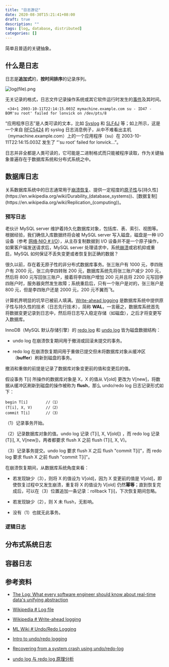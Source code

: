 ```yaml
---
title: "日志游记"
date: 2020-08-30T15:21:41+08:00
draft: true
description: ""
tags: [log, database, distributed]
categories: []
---
```


简单且普适的关键抽象。

<!--more-->

## 什么是日志

日志是**追加式**的，**按时间排序**的记录序列。

![log(file).png](/img/log/log(file).png)

无关记录的格式，日志文件记录操作系统或其它软件运行时发生的[事件](https://en.wikipedia.org/wiki/Event_(computing))及其时间。

```text
 <34>1 2003-10-11T22:14:15.003Z mymachine.example.com su - ID47 - BOM'su root' failed for lonvick on /dev/pts/8
```

“应用程序日志”是人类可读的文本，比如 [Syslog](https://en.wikipedia.org/wiki/Syslog) 和 [SLF4J](http://www.slf4j.org/) 等；如上所示，这是一个来自 [RFC5424](https://tools.ietf.org/html/rfc5424) 的 syslog 日志消息例子，从中不难看出主机（mymachine.example.com）上的一个应用程序（su）在 2003-10-11T22:14:15.003Z 发生了 “'su root' failed for lonvick...”。

日志并非全都是人类可读的，它可能是二进制格式而只能被程序读取，作为关键抽象普遍存在于数据库系统和分布式系统之中。

## 数据库日志

关系数据库系统中的日志通常用于[崩溃恢复](http://mlwiki.org/index.php/Crash_Recovery)、提供一定程度的[原子性](https://en.wikipedia.org/wiki/Atomicity_(database_systems))与[持久性](https://en.wikipedia.org/wiki/Durability_(database_systems))、[数据复制](https://en.wikipedia.org/wiki/Replication_(computing))。

### 预写日志

老伙计 MySQL server 维护着持久化数据库对象，包括库、表、索引、视图等。根据经验，我们确信入库数据终将会被 MySQL server 写入磁盘，磁盘是一种 I/O 设备（参考 [网络·NIO # I/O](https://h2cone.github.io/post/2020/03/network_nio/#i-o)），从主存复制数据到 I/O 设备并不是一个原子操作，如果客户端发送请求后，MySQL server 处理请求中，系统[崩溃](https://en.wikipedia.org/wiki/Crash_(computing))或宕机抑或重启，MySQL 如何保证不丢失变更或者恢复到正确的数据？

很久以前，存在着无原子性的非分布式数据库事务。张三账户有 1000 元，李四账户有 2000 元，张三向李四转账 200 元，数据库系统先将张三账户减少 200 元，然后将 800 元写回张三账户，接着将李四账户增加 200 元并且将 2200 元写回李四账户时，服务器突然发生故障；系统重启后，只有一个账户是对的，张三账户是 800 元，但是李四账户还是 2000 元，200 元不翼而飞。

计算机界明显的坑早已被前人填满。[Write-ahead logging](https://en.wikipedia.org/wiki/Write-ahead_logging) 是数据库系统中提供原子性与持久性的技术（日志先行技术），简称 **WAL**，一言蔽之，数据库系统首先将数据变更记录到日志中，然后将日志写入稳定存储（如磁盘），之后才将变更写入数据库。

InnoDB（MySQL 默认存储引擎）的 [redo log](https://dev.mysql.com/doc/refman/5.7/en/innodb-redo-log.html) 和 [undo log](https://dev.mysql.com/doc/refman/5.7/en/innodb-undo-logs.html) 皆为磁盘数据结构：

- undo log 在崩溃恢复期间用于撤消或回滚未提交的事务。

- redo log 在崩溃恢复期间用于重做已提交但未将数据库对象从缓冲区（**buffer**）刷新到磁盘的事务。

撤消和重做的前提是记录了数据库对象变更前的值和变更后的值。

假设事务 T[i] 所操作的数据库对象是 X，X 的值从 V[old] 更改为 V[new]，将数据从缓冲区刷新到磁盘的操作被称为 **flush**，那么 undo/redo log 日志记录形式如下：

```text
begin T[i]        //（1）
(T[i], X, V)      //（2）
commit T[i]       //（3）
```

（1）记录事务开始。

（2）记录数据库对象的值。undo log 记录 (T[i], X, V[old]) ，而 redo log 记录 (T[i], X, V[new])，两者都要求 flush X 之前 flush (T[i], X, V)。

（3）记录事务提交。undo log 要求 flush X 之后 flush "commit T[i]"，而 redo log 要求 flush X 之前 flush "commit T[i]"。

在崩溃恢复期间，从数据库系统角度来看：

- 若发现缺少（3），则将 X 的值设为 V[old]，因为 X 变更前的值是 V[old]，即使恢复过程中又发生崩溃，重复将 X 的值设为 V[old] 仍然**幂等**；直到恢复完成后，可以在（3）位置追加一条记录：rollback T[i]，下次恢复期间忽略。

- 若发现缺少（2），则 X 未 flush，无影响。

- 没有（1）也就无此事务。

### 逻辑日志

## 分布式系统日志

## 容器日志

## 参考资料

- [The Log: What every software engineer should know about real-time data's unifying abstraction](https://engineering.linkedin.com/distributed-systems/log-what-every-software-engineer-should-know-about-real-time-datas-unifying)

- [Wikipedia # Log file](https://en.wikipedia.org/wiki/Log_file)

- [Wikipedia # Write-ahead logging](https://en.wikipedia.org/wiki/Write-ahead_logging)

- [ML Wiki # Undo/Redo Logging](http://mlwiki.org/index.php/Undo/Redo_Logging)

- [Intro to undo/redo logging](http://www.mathcs.emory.edu/~cheung/Courses/554/Syllabus/6-logging/overview.html)

- [Recovering from a system crash using undo/redo-log](http://www.mathcs.emory.edu/~cheung/Courses/554/Syllabus/6-logging/undo-redo2.html)

- [undo log 与 redo log 原理分析](https://zhuanlan.zhihu.com/p/35574452)
